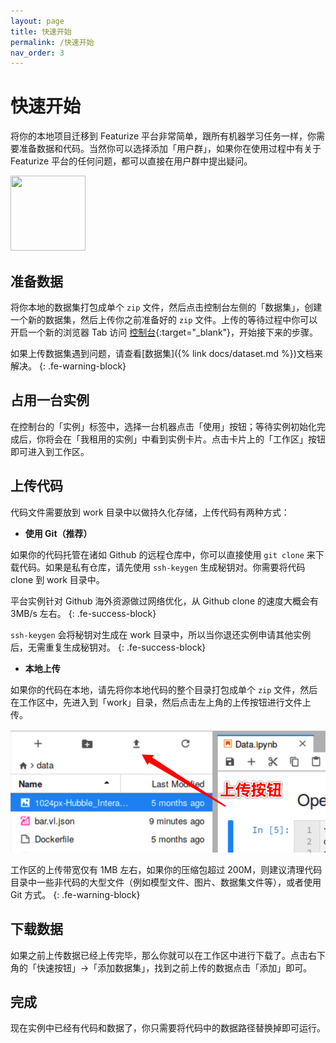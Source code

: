 ```yaml
---
layout: page
title: 快速开始
permalink: /快速开始
nav_order: 3
---
```


# 快速开始

将你的本地项目迁移到 Featurize 平台非常简单，跟所有机器学习任务一样，你需要准备数据和代码。当然你可以选择添加「用户群」，如果你在使用过程中有关于 Featurize 平台的任何问题，都可以直接在用户群中提出疑问。

<img src="https://featurize-public.oss-cn-beijing.aliyuncs.com/wechat-group.png" width="120" height="120" />

## 准备数据

将你本地的数据集打包成单个 `zip` 文件，然后点击控制台左侧的「数据集」，创建一个新的数据集，然后上传你之前准备好的 `zip` 文件。上传的等待过程中你可以开启一个新的浏览器 Tab 访问 [控制台](https://featurize.cn){:target="_blank"}，开始接下来的步骤。

如果上传数据集遇到问题，请查看[数据集]({% link docs/dataset.md %})文档来解决。
{: .fe-warning-block}

## 占用一台实例

在控制台的「实例」标签中，选择一台机器点击「使用」按钮；等待实例初始化完成后，你将会在「我租用的实例」中看到实例卡片。点击卡片上的「工作区」按钮即可进入到工作区。

## 上传代码

代码文件需要放到 work 目录中以做持久化存储，上传代码有两种方式：

* **使用 Git（推荐）**

如果你的代码托管在诸如 Github 的远程仓库中，你可以直接使用 `git clone` 来下载代码。如果是私有仓库，请先使用 `ssh-keygen` 生成秘钥对。你需要将代码 clone 到 work 目录中。

平台实例针对 Github 海外资源做过网络优化，从 Github clone 的速度大概会有 3MB/s 左右。
{: .fe-success-block}

`ssh-keygen` 会将秘钥对生成在 work 目录中，所以当你退还实例申请其他实例后，无需重复生成秘钥对。
{: .fe-success-block}

* **本地上传**

如果你的代码在本地，请先将你本地代码的整个目录打包成单个 `zip` 文件，然后在工作区中，先进入到「work」目录，然后点击左上角的上传按钮进行文件上传。

![](/asset/workspace-upload.png)

工作区的上传带宽仅有 1MB 左右，如果你的压缩包超过 200M，则建议清理代码目录中一些非代码的大型文件（例如模型文件、图片、数据集文件等），或者使用 Git 方式。
{: .fe-warning-block}

## 下载数据

如果之前上传数据已经上传完毕，那么你就可以在工作区中进行下载了。点击右下角的「快速按钮」->「添加数据集」，找到之前上传的数据点击「添加」即可。

## 完成

现在实例中已经有代码和数据了，你只需要将代码中的数据路径替换掉即可运行。
